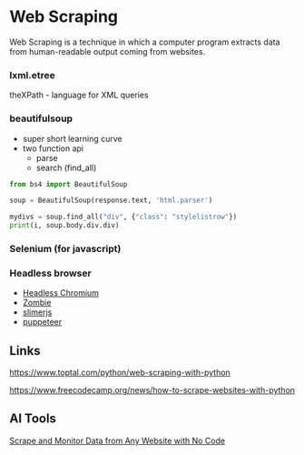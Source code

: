 # Web Scraping

Web Scraping is a technique in which a computer program extracts data from human-readable output coming from websites.

### lxml.etree

theXPath - language for XML queries

### beautifulsoup

- super short learning curve
- two function api
  - parse
  - search (find_all)

```python
from bs4 import BeautifulSoup

soup = BeautifulSoup(response.text, 'html.parser')

mydivs = soup.find_all("div", {"class": "stylelistrow"})
print(i, soup.body.div.div)
```

### Selenium (for javascript)

### Headless browser

- [Headless Chromium](https://chromium.googlesource.com/chromium/src/+/lkgr/headless/README)
- [Zombie](https://github.com/assaf/zombie)
- [slimerjs](http://slimerjs.org/)
- [puppeteer](https://github.com/GoogleChrome/puppeteer)

## Links

<https://www.toptal.com/python/web-scraping-with-python>

<https://www.freecodecamp.org/news/how-to-scrape-websites-with-python>

## AI Tools

[Scrape and Monitor Data from Any Website with No Code](https://www.browse.ai/)
